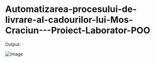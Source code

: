 # Automatizarea-procesului-de-livrare-al-cadourilor-lui-Mos-Craciun---Proiect-Laborator-POO
Output:

![image](https://user-images.githubusercontent.com/57179378/104839075-98c95680-58c7-11eb-9e18-51cee30f9a2b.png)

